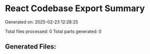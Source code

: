 # React Codebase Export Summary

Generated on: 2025-02-23 12:28:25

Total files processed: 0
Total parts generated: 0

## Generated Files:
